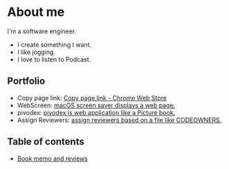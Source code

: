 # About me

I'm a software engineer.

- I create something I want.
- I like jogging.
- I love to listen to Podcast.

## Portfolio

- Copy page link: [Copy page link - Chrome Web Store](https://chrome.google.com/webstore/detail/copy-page-link/fencecjhclgocngboilchcecckfaglpk?authuser=0&hl=en)
- WebScreen: [macOS screen saver displays a web page.](https://github.com/ymatzki/WebScreen)
- pivodex: [pivodex is web application like a Picture book.](https://github.com/ymatzki/pivodex/)
- Assign Reviewers: [assign reviewers based on a file like CODEOWNERS.](https://github.com/marketplace/actions/assign-reviewers)

## Table of contents

- [Book memo and reviews](./books)
